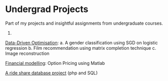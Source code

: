 # Undergrad Projects
Part of my projects and insightful assignments from undergraduate courses.

1. 
[Data-Driven Optimisation](https://github.com/mengeks/Undergrad-Codes/tree/master/Data-driven%20Optimisation): a. A gender classification using SGD on logistic regression b. Film recommendation using matrix completion technique  c. Image reconstruction


[Financial modelling](https://github.com/mengeks/Undergrad-Codes/tree/master/Financial%20Modelling
): Option Pricing using Matlab

[A ride share database project](https://github.com/Sumei1009/TT25) (php and SQL)
